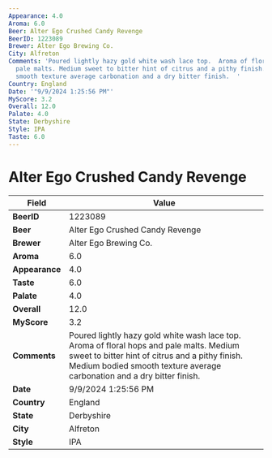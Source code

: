 ```yaml
---
Appearance: 4.0
Aroma: 6.0
Beer: Alter Ego Crushed Candy Revenge
BeerID: 1223089
Brewer: Alter Ego Brewing Co.
City: Alfreton
Comments: 'Poured lightly hazy gold white wash lace top.  Aroma of floral hops and
  pale malts. Medium sweet to bitter hint of citrus and a pithy finish. Medium bodied
  smooth texture average carbonation and a dry bitter finish.  '
Country: England
Date: '"9/9/2024 1:25:56 PM"'
MyScore: 3.2
Overall: 12.0
Palate: 4.0
State: Derbyshire
Style: IPA
Taste: 6.0
---
```


# Alter Ego Crushed Candy Revenge

| Field         | Value |
|---------------|-------|
| **BeerID** | 1223089 |
| **Beer** | Alter Ego Crushed Candy Revenge |
| **Brewer** | Alter Ego Brewing Co. |
| **Aroma** | 6.0 |
| **Appearance** | 4.0 |
| **Taste** | 6.0 |
| **Palate** | 4.0 |
| **Overall** | 12.0 |
| **MyScore** | 3.2 |
| **Comments** | Poured lightly hazy gold white wash lace top.  Aroma of floral hops and pale malts. Medium sweet to bitter hint of citrus and a pithy finish. Medium bodied smooth texture average carbonation and a dry bitter finish.   |
| **Date** | 9/9/2024 1:25:56 PM |
| **Country** | England |
| **State** | Derbyshire |
| **City** | Alfreton |
| **Style** | IPA |
